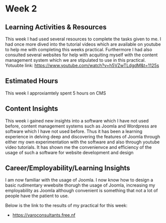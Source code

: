 # Week 2

## Learning Activities & Resources
This week I had used several resources to complete the tasks given to me. I had once more dived into the tutorial videos which are available on youtube to help me with completing this weeks practical. Furthermore I had also consulted several websites for help with acquiting myself with the content management system which we are stipulated to use in this practical.
Yotuubte link: https://www.youtube.com/watch?v=h5VZwTLdgdM&t=1125s


## Estimated Hours
This week I approxiamtely spent 5 hours on CMS

## Content Insights
This week i gained new insights into a software which I have not used before, content management systems such as Joomla and Wordpress are software which I have not used before. Thus it has been a learning experience in delving deep and discovering the features of Joomla through either my own experimentation with the software and also through youtube video tutorials. It has shown me the convenienvce and efficiency of the usage of such a software for website development and design

## Career/Employability/Learning Insights
I am now familiar with the usage of Joomla. I now know how to design a basic rudimentary wwebsite thorugh the usage of Joomla, increasing my employability as Joomla although convenient is something that not a lot of people have the patient to use.

Below is the link to the results of my practical for this week:
* https://varoconsultants.free.nf
